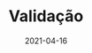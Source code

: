 ---
title: Validação
excerpt: Validação das atividades já desenvolvidas de acordo com os seus requisitos.
date: 2021-04-16
icon:
  type: fa
  name: fa-cog fa-spin fa-fw
color: red
sections:
    - /validacao/introducao
    - /validacao/informal
    - /validacao/prototipo
---